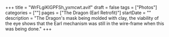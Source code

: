 +++
title = "WrFLgiKlGPFSh_yxmcwt.avif"
draft = false
tags = ["Photos"]
categories = [""]
pages = ["The Dragon (Earl Retrofit)"]
startDate = ""
description = "The Dragon's mask being molded with clay, the viability of the eye shows that the Earl mechanism was still in the wire-frame when this was being done."
+++
